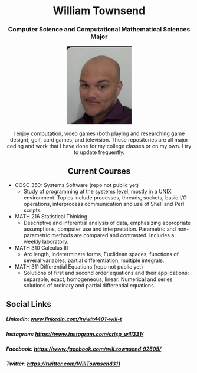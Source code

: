 <h1 align="center">William Townsend</h1>

<h3 align="center">Computer Science and Computational Mathematical Sciences Major</h3>

<p align="center">
  <img src="https://github.com/wit4401/wit4401/blob/main/img1.png?raw=true"/>
</p>

<div align="center">I enjoy computation, video games (both playing and researching game design), golf, card games, and television. These repositories are all major coding and work that I have done for my college classes or on my own. I try to update frequently.</div>

<h2 align="center">Current Courses</h2>

* COSC 350: Systems Software (repo not public yet)
  * Study of programming at the systems level, mostly in a UNIX environment. Topics include processes, threads, sockets, basic I/O operations, interprocess communication and use of Shell and Perl scripts. 
* MATH 216 Statistical Thinking
  * Descriptive and inferential analysis of data, emphasizing appropriate assumptions, computer use and interpretation. Parametric and non-parametric methods are compared and contrasted. Includes a weekly laboratory.
* MATH 310 Calculus III
  * Arc length, indeterminate forms, Euclidean spaces, functions of several variables, partial differentiation, multiple integrals.  
* MATH 311 Differential Equations (repo not public yet)
  *	 Solutions of first and second order equations and their applications: separable, exact, homogeneous, linear. Numerical and series solutions of ordinary and partial differential equations.
## Social Links
##### LinkedIn: www.linkedin.com/in/wit4401-will-t 
##### Instagram: https://www.instagram.com/crisp_will331/ 
##### Facebook: https://www.facebook.com/will.townsend.92505/ 
##### Twitter: https://twitter.com/WillTownsend311

